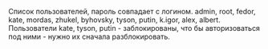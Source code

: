 Список пользователей, пароль совпадает с логином.
admin,
root,
fedor,
kate,
mordas,
zhukel,
byhovsky,
tyson,
putin,
k.igor,
alex,
albert. 
Пользователи kate, tyson, putin - заблокированы, что бы авторизоваться под ними - нужно их сначала разблокировать.
